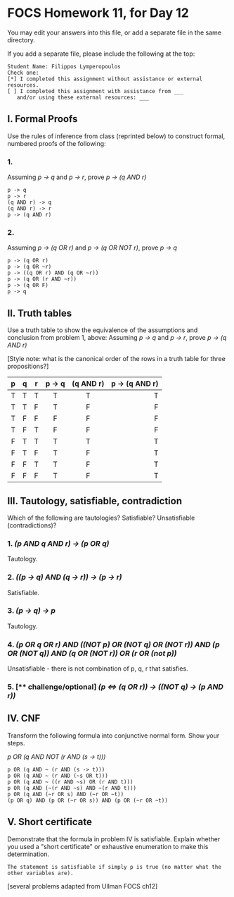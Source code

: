 # FOCS Homework 11, for Day 12

You may edit your answers into this file, or add a separate file in the same directory.

If you add a separate file, please include the following at the top:

```
Student Name: Filippos Lymperopoulos
Check one:
[*] I completed this assignment without assistance or external resources.
[ ] I completed this assignment with assistance from ___
   and/or using these external resources: ___
```

## I. Formal Proofs

Use the rules of inference from class (reprinted below) to construct formal, numbered proofs of the following:

### 1. 

Assuming _p -> q_ and _p -> r_, prove _p -> (q AND r)_

```
p -> q
p -> r
(q AND r) -> q
(q AND r) -> r
p -> (q AND r)
```

### 2.

Assuming _p -> (q OR r)_ and _p -> (q OR NOT r)_, prove _p -> q_

```
p -> (q OR r)
p -> (q OR ~r)
p -> ((q OR r) AND (q OR ~r))
p -> (q OR (r AND ~r))
p -> (q OR F)
p -> q

```

## II. Truth tables

Use a truth table to show the equivalence of the assumptions and conclusion from problem 1, above:  Assuming _p -> q_ and _p -> r_, prove _p -> (q AND r)_

[Style note:  what is the canonical order of the rows in a truth table for three propositions?]


 p | q | r |p -> q|(q AND r)|p -> (q AND r)
:--:|:--:|:--:|:----:|:-------:|------------:
 T | T | T |  T   |    T    |     T        
 T | T | F |  T   |    F    |     F         
 T | F | F |  F   |    F    |     F        
 T | F | T |  F   |    F    |     F        
 F | T | T |  T   |    T    |     T        
 F | T | F |  T   |    F    |     T        
 F | F | T |  T   |    F    |     T        
 F | F | F |  T   |    F    |     T        



## III. Tautology, satisfiable, contradiction

Which of the following are tautologies?  Satisfiable?  Unsatisfiable (contradictions)?

### 1. _(p AND q AND r) -> (p OR q)_

Tautology.

### 2. _((p -> q) AND (q -> r)) -> (p -> r)_

Satisfiable.

### 3. _(p -> q) -> p_

Tautology. 

### 4. _(p OR q OR r) AND ((NOT p) OR (NOT q) OR (NOT r)) AND (p OR (NOT q)) AND (q OR (NOT r)) OR (r OR (not p))_ 

Unsatisfiable - there is not combination of p, q, r that satisfies.

### 5. [** challenge/optional] _(p <=> (q OR r)) -> ((NOT q) -> (p AND r))_

## IV. CNF

Transform the following formula into conjunctive normal form.  Show your steps.

_p OR (q AND NOT (r AND (s -> t)))_

```
p OR (q AND ~ (r AND (s -> t)))
p OR (q AND ~ (r AND (~s OR t)))
p OR (q AND ~ ((r AND ~s) OR (r AND t)))
p OR (q AND (~(r AND ~s) AND ~(r AND t)))
p OR (q AND (~r OR s) AND (~r OR ~t))
(p OR q) AND (p OR (~r OR s)) AND (p OR (~r OR ~t))

```

## V. Short certificate

Demonstrate that the formula in problem IV is satisfiable.  Explain whether you used a  "short certificate" or exhaustive enumeration to make this determination.

```
The statement is satisfiable if simply p is true (no matter what the other variables are).
```

[several problems adapted from Ullman FOCS ch12]
